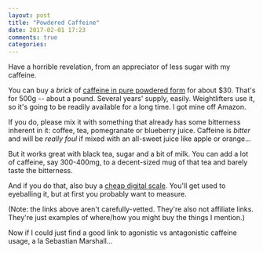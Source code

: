 ```yaml
---
layout: post
title: "Powdered Caffeine"
date: 2017-02-01 17:23
comments: true
categories: 
---
```


Have a horrible revelation, from an appreciator of less sugar with my caffeine.

You can buy a *brick* of <a href="https://purebulk.com/caffeine-powder-synthetic/">caffeine in pure powdered form</a> for about $30. That's for 500g -- about a pound. Several years' supply, easily. Weightlifters use it, so it's going to be readily available for a long time. I got mine off Amazon.

If you do, please mix it with something that already has some bitterness inherent in it: coffee, tea, pomegranate or blueberry juice. Caffeine is *bitter* and will be *really foul* if mixed with an all-sweet juice like apple or orange...

But it works great with black tea, sugar and a bit of milk. You can add a lot of caffeine, say 300-400mg, to a decent-sized mug of that tea and barely taste the bitterness.

And if you do that, also buy a <a href="https://www.amazon.com/American-Weigh-Digital-Scale-sensitivity/dp/B0012LOQUQ/ref=sr_1_1?ie=UTF8&qid=1485998918&sr=8-1&keywords=small+digital+scale+.001">cheap digital scale</a>. You'll get used to eyeballing it, but at first you probably want to measure.

(Note: the links above aren't carefully-vetted. They're also not affiliate links. They're just examples of where/how you might buy the things I mention.)

Now if I could just find a good link to agonistic vs antagonistic caffeine usage, a la Sebastian Marshall...
